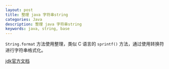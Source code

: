 ```yaml
---
layout: post
title: 整理 java 字符串string
categories: Java
description: 整理 java 字符串string
keywords: java, string, base
---
```


`String.format` 方法使用整理，类似 C 语言的 `sprintf()` 方法，通过使用转换符进行字符串格式化。

[jdk官方文档](https://docs.oracle.com/javase/8/docs/api/java/util/Formatter.html#syntax)




